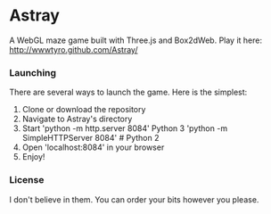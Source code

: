 # Astray

A WebGL maze game built with Three.js and Box2dWeb. Play it here: http://wwwtyro.github.com/Astray/

### Launching

There are several ways to launch the game. Here is the simplest:

1. Clone or download the repository
2. Navigate to Astray's directory
3. Start 'python -m http.server 8084'           Python 3
         'python -m SimpleHTTPServer 8084' #    Python 2
4. Open 'localhost:8084' in your browser
5. Enjoy!

### License

I don't believe in them. You can order your bits however you please.
